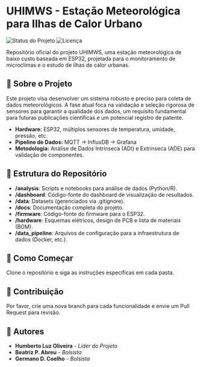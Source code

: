 # UHIMWS - Estação Meteorológica para Ilhas de Calor Urbano

![Status do Projeto](https://img.shields.io/badge/status-em--desenvolvimento-yellowgreen)
![Licença](https://img.shields.io/badge/license-MIT-blue)

Repositório oficial do projeto UHIMWS, uma estação meteorológica de baixo custo baseada em ESP32, projetada para o monitoramento de microclimas e o estudo de ilhas de calor urbanas.

## 🎯 Sobre o Projeto

Este projeto visa desenvolver um sistema robusto e preciso para coleta de dados meteorológicos. A fase atual foca na validação e seleção rigorosa de sensores para garantir a qualidade dos dados, um requisito fundamental para futuras publicações científicas e um potencial registro de patente.

- **Hardware:** ESP32, múltiplos sensores de temperatura, umidade, pressão, etc.
- **Pipeline de Dados:** MQTT → InfluxDB → Grafana
- **Metodologia:** Análise de Dados Intrínseca (ADI) e Extrínseca (ADE) para validação de componentes.

## 📂 Estrutura do Repositório

- **/analysis**: Scripts e notebooks para análise de dados (Python/R).
- **/dashboard**: Código-fonte do dashboard de visualização de resultados.
- **/data**: Datasets (gerenciados via .gitignore).
- **/docs**: Documentação completa do projeto.
- **/firmware**: Código-fonte do firmware para o ESP32.
- **/hardware**: Esquemas elétricos, design de PCB e lista de materiais (BOM).
- **/data_pipeline**: Arquivos de configuração para a infraestrutura de dados (Docker, etc.).

## 🚀 Como Começar

Clone o repositório e siga as instruções específicas em cada pasta.

## 🤝 Contribuição

Por favor, crie uma nova branch para cada funcionalidade e envie um Pull Request para revisão.

## 👥 Autores

- **Humberto Luz Oliveira** - _Líder do Projeto_
- **Beatriz P. Abreu** - _Bolsista_
- **Germano D. Coelho** - _Bolsista_
